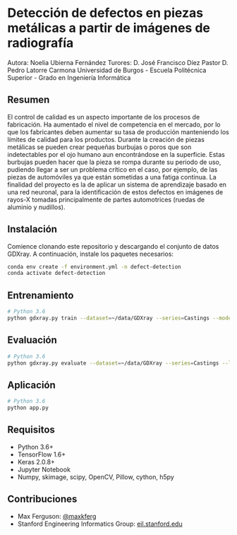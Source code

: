 # Detección de defectos en piezas metálicas a partir de imágenes de radiografía  

Autora: Noelia Ubierna Fernández
Turores: D. José Francisco Díez Pastor
		 D. Pedro Latorre Carmona
Universidad de Burgos - Escuela Politécnica Superior - Grado en Ingeniería Informática

## Resumen
El control de calidad es un aspecto importante de los procesos de fabricación. Ha aumentado el nivel de competencia en el mercado, por lo que los fabricantes deben aumentar su tasa de producción manteniendo los límites de calidad para los productos.
Durante la creación de piezas metálicas se pueden crear pequeñas burbujas o poros que son indetectables por el ojo humano aun encontrándose en la superficie. Estas burbujas pueden hacer que la pieza se rompa durante su periodo de uso, pudiendo llegar a ser un problema crítico en el caso, por ejemplo, de las piezas de automóviles ya que están sometidas a una fatiga continua.
La finalidad del proyecto es la de aplicar un sistema de aprendizaje basado en una red neuronal, para la identificación de estos defectos en imágenes de rayos-X tomadas principalmente de partes automotrices (ruedas de aluminio y nudillos).


## Instalación
Comience clonando este repositorio y descargando el conjunto de datos GDXray.
A continuación, instale los paquetes necesarios:

```sh
conda env create -f environment.yml -n defect-detection
conda activate defect-detection
```

## Entrenamiento

```sh
# Python 3.6
python gdxray.py train --dataset=~/data/GDXray --series=Castings --model=mask_rcnn_coco.h5 --logs=logs/gdxray --download=True
```

## Evaluación

```sh
# Python 3.6
python gdxray.py evaluate --dataset=~/data/GDXray --series=Castings --logs=logs/gdxray --model=~/path/to/trained/model --limit=10 # Opcional el número limite de imágenes a evaluar
```

## Aplicación

```sh
# Python 3.6
python app.py 
```


## Requisitos
* Python 3.6+
* TensorFlow 1.6+
* Keras 2.0.8+
* Jupyter Notebook
* Numpy, skimage, scipy, OpenCV, Pillow, cython, h5py


## Contribuciones
* Max Ferguson: [@maxkferg](https://github.com/maxkferg)
* Stanford Engineering Informatics Group: [eil.stanford.edu](http://eil.stanford.edu/index.html)
